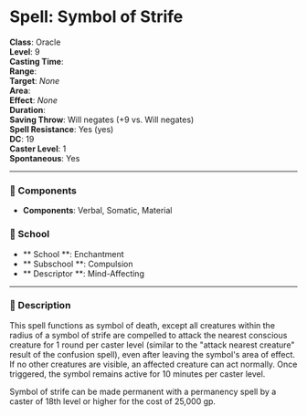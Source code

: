
# Spell: Symbol of Strife
**Class**: Oracle  
**Level**: 9  
**Casting Time**:   
**Range**:   
**Target**: _None_  
**Area**:   
**Effect**: _None_  
**Duration**:   
**Saving Throw**: Will negates (+9 vs. Will negates)  
**Spell Resistance**: Yes (yes)  
**DC**: 19  
**Caster Level**: 1  
**Spontaneous**: Yes

---

### 🔮 Components
- **Components**: Verbal, Somatic, Material

### 🏫 School
- ** School **: Enchantment
- ** Subschool **: Compulsion
- ** Descriptor **: Mind-Affecting
---

### 📜 Description
This spell functions as symbol of death, except all creatures within the radius of a symbol of strife are compelled to attack the nearest conscious creature for 1 round per caster level (similar to the "attack nearest creature" result of the confusion spell), even after leaving the symbol's area of effect. If no other creatures are visible, an affected creature can act normally. Once triggered, the symbol remains active for 10 minutes per caster level.

Symbol of strife can be made permanent with a permanency spell by a caster of 18th level or higher for the cost of 25,000 gp.
